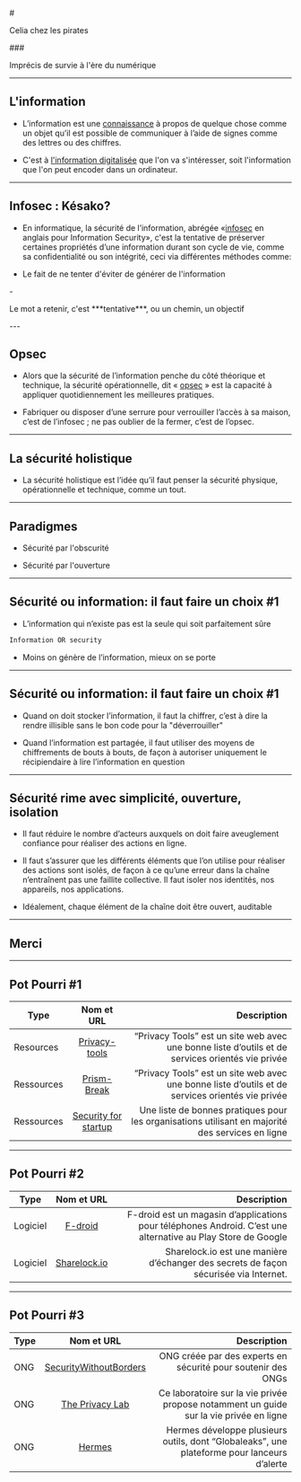 #<p class="fragment highlight-blue">Celia chez les pirates</p>

###<p class="fragment highlight-red">Imprécis de survie à l'ère du numérique</p>

---

## L'information
- <p class="fragment fade-up">L’information est une <u>connaissance</u> à propos de quelque chose comme un objet qu’il est possible de communiquer à l’aide de signes comme des lettres ou des chiffres.</p>
- <p class="fragment fade-down">C'est à <u>l'information digitalisée</u> que l'on va s'intéresser, soit l'information que l'on peut encoder dans un ordinateur.</p>

---

## Infosec : Késako?
- <p class="fragment fade-up">En informatique, la sécurité de l’information, abrégée «<u>infosec</u> en anglais pour Information Security», c'est la tentative de préserver certaines propriétés d’une information durant son cycle de vie, comme sa confidentialité ou son intégrité, ceci via différentes méthodes comme:
- Le fait de ne tenter d'éviter de générer de l'information
</p>
- <p class="fragment fade-down"> Le mot a retenir, c'est ***tentative***, ou un chemin, un objectif </p>
---

## Opsec
- 	<p class="fragment fade-up">Alors que la sécurité de l’information penche du côté théorique et technique, la sécurité opérationnelle, dit « <u>opsec</u> » est la capacité à appliquer quotidiennement les meilleures pratiques. </p>
- <p class="fragment fade-down">Fabriquer ou disposer d’une serrure pour verrouiller l’accès à sa maison, c’est de l’infosec ; ne pas oublier de la fermer, c’est de l’opsec.</p>

---

## La sécurité holistique
- 	<p class="fragment fade-up">La sécurité holistique est l’idée qu’il faut penser la sécurité physique, opérationnelle et technique, comme un tout.</p>

---
## Paradigmes
- <p class="fragment highlight-current-blue"> Sécurité par l'obscurité </p>
- <p class="fragment highlight-current-green"> Sécurité par l'ouverture </p>
---

## Sécurité ou information: il faut faire un choix #1

- <p class="fragment highlight-current-blue">L’information qui n’existe pas est la seule qui soit parfaitement sûre</p>
```javascript
Information OR security
```
- <p class="fragment highlight-current-green">Moins on génère de l’information, mieux on se porte</p>

---

## Sécurité ou information: il faut faire un choix #1

- <p class="fragment highlight-current-blue">Quand on doit stocker l’information, il faut la chiffrer, c’est à dire la rendre illisible sans le bon code pour la "déverrouiller"</p>
- <p class="fragment highlight-current-green">Quand l’information est partagée, il faut utiliser des moyens de chiffrements de bouts à bouts, de façon à autoriser uniquement le récipiendaire à lire l’information en question</p>

---

## Sécurité rime avec simplicité, ouverture, isolation

- <p class="fragment highlight-current-blue"> Il faut réduire le nombre d’acteurs auxquels on doit faire aveuglement confiance pour réaliser des actions en ligne. </p>
- <p class="fragment highlight-current-green"> Il faut s’assurer que les différents éléments que l’on utilise pour réaliser des actions sont isolés, de façon à ce qu’une erreur dans la chaîne n’entraînent pas une faillite collective. Il faut isoler nos identités, nos appareils, nos applications. </p>
- <p class="fragment highlight-current-red"> Idéalement, chaque élément de la chaîne doit être ouvert, auditable </p>

---

## Merci

---

## Pot Pourri #1
|Type|Nom et URL|Description|
|- |:--:| -:|
| Resources      | <a href="https://privacytools.io">Privacy-tools</a> |  “Privacy Tools” est un site web avec une bonne liste d’outils et de services orientés vie privée |
|Ressources|<a href="https://prism-break.org/en/">Prism-Break</a>|“Privacy Tools” est un site web avec une bonne liste d’outils et de services orientés vie privée|
|Ressources|<a href="https://github.com/forter/security-101-for-saas-startups/blob/master/security.md">Security for startup</a>|Une liste de bonnes pratiques pour les organisations utilisant en majorité des services en ligne|
---

## Pot Pourri #2
|Type|Nom et URL|Description|
|- |:--:| -:|
|Logiciel|<a href="https://f-droid.org">F-droid</a>|F-droid est un magasin d’applications pour téléphones Android. C’est une alternative au Play Store de Google|
| Logiciel | <a href="https://sharelock.io">Sharelock.io</a> | Sharelock.io est une manière d’échanger des secrets de façon sécurisée via Internet.|
---

## Pot Pourri #3

|Type|Nom et URL|Description|
|- |:--:| -:|
|ONG|<a href="https://www.securitywithoutborders.org">SecurityWithoutBorders</a>|ONG créée par des experts en sécurité pour soutenir des ONGs|
|ONG|<a href="https://privacylab.yale.edu/">The Privacy Lab</a>|Ce laboratoire sur la vie privée propose notamment un guide sur la vie privée en ligne|
|ONG|<a href="https://www.hermescenter.org">Hermes</a>|Hermes développe plusieurs outils, dont “Globaleaks”, une plateforme pour lanceurs d’alerte|

